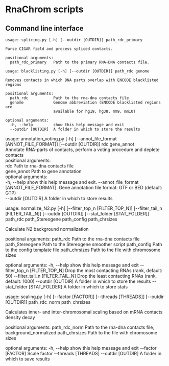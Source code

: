 # RnaChrom scripts
## Command line interface


```
usage: splicing.py [-h] [--outdir [OUTDIR]] path_rdc_primary
 
Parse CIGAR field and process spliced contacts.
  
positional arguments:  
  path_rdc_primary   Path to the primary RNA-DNA contacts file.
```
  
```
usage: blacklisting.py [-h] [--outdir [OUTDIR]] path_rdc genome

Removes contacts in which DNA parts overlap with ENCODE blacklisted regions

positional arguments:
  path_rdc           Path to the rna-dna contacts file
  genome             Genome abbreviation (ENCODE blacklisted regions are
                     available for hg19, hg38, mm9, mm10)

optional arguments:
  -h, --help         show this help message and exit
  --outdir [OUTDIR]  A folder in which to store the results
```

  
  
usage: annotation_voting.py [-h] [--annot_file_format [ANNOT_FILE_FORMAT]] [--outdir [OUTDIR]] rdc gene_annot  
Annotate RNA-parts of contacts, perform a voting procedure and deplete contacts   
positional arguments:  
  rdc                   Path to rna-dna contacts file  
  gene_annot            Path to gene annotation  
optional arguments:  
  -h, --help            show this help message and exit. 
  --annot_file_format [ANNOT_FILE_FORMAT]. 
                        Gene annotation file format: GTF or BED (default: GTP)  
  --outdir [OUTDIR]     A folder in which to store results  

usage: normalize_N2.py [-h] [--filter_top_n [FILTER_TOP_N]] [--filter_tail_n [FILTER_TAIL_N]] [--outdir [OUTDIR]]
                       [--stat_folder [STAT_FOLDER]]
                       path_rdc path_Stereogene path_config path_chrsizes

Calculate N2 background normalization

positional arguments:
  path_rdc              Path to the rna-dna contacts file
  path_Stereogene       Path to the Stereogene smoother script
  path_config           Path to the config template file
  path_chrsizes         Path to the file with chromosome sizes

optional arguments:
  -h, --help            show this help message and exit
  --filter_top_n [FILTER_TOP_N]
                        Drop the most contacting RNAs (rank, default: 50)
  --filter_tail_n [FILTER_TAIL_N]
                        Drop the least contacting RNAs (rank, default: 1000)
  --outdir [OUTDIR]     A folder in which to store the results
  --stat_folder [STAT_FOLDER]
                        A folder in which to store stats

usage: scaling.py [-h] [--factor [FACTOR]] [--threads [THREADS]]
                  [--outdir [OUTDIR]]
                  path_rdc_norm path_chrsizes

Calculates inner- and inter-chromosomal scaling based on mRNA contacts density
decay

positional arguments:
  path_rdc_norm        Path to the rna-dna contacts file,
                       background_normalized
  path_chrsizes        Path to the file with chromosome sizes

optional arguments:
  -h, --help           show this help message and exit
  --factor [FACTOR]    Scale factor
  --threads [THREADS]
  --outdir [OUTDIR]    A folder in which to save results
